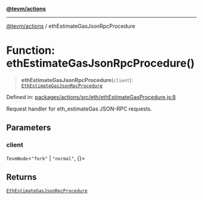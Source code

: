 [**@tevm/actions**](../README.md)

***

[@tevm/actions](../globals.md) / ethEstimateGasJsonRpcProcedure

# Function: ethEstimateGasJsonRpcProcedure()

> **ethEstimateGasJsonRpcProcedure**(`client`): [`EthEstimateGasJsonRpcProcedure`](../type-aliases/EthEstimateGasJsonRpcProcedure.md)

Defined in: [packages/actions/src/eth/ethEstimateGasProcedure.js:8](https://github.com/evmts/tevm-monorepo/blob/main/packages/actions/src/eth/ethEstimateGasProcedure.js#L8)

Request handler for eth_estimateGas JSON-RPC requests.

## Parameters

### client

`TevmNode`\<`"fork"` \| `"normal"`, \{\}\>

## Returns

[`EthEstimateGasJsonRpcProcedure`](../type-aliases/EthEstimateGasJsonRpcProcedure.md)
